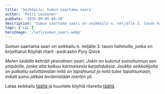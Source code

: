 ```yaml
---
title: 'Seikkailu: Sumun saartama saari'
author: 'Petri Leinonen'
pubDate: '2025-09-05 08:30'
description: 'Sumun saartama saari on seikkailu n. neljälle 3. tason hahmolle, jonka on kirjoittanut Köyhät ritarit -podcastin Pyry Qvick'
tags: ['L&L']
heroImage: '/letl/sumun_saari.webp'
---
```

Sumun saartama saari on seikkailu n. neljälle 3. tason hahmolle, jonka on kirjoittanut Köyhät ritarit -podcastin Pyry Qvick

_Meren laidalla kehrää yksinäinen saari. Jokin on kutonut
sumuhunnun sen ympärille, jonka alta kaikuu
karmaisevia karjahduksia. Joukko seikkailijoita on
palkattu selvittämään mitä on tapahtunut ja mitä tulee
tapahtumaan, mikäli sumu jatkaa leviämistään merten yli._

Lataa seikkailu [täältä](/downloads/letl/sumun_saartama_saari.pdf) ja kuuntele köyhiä ritareita [täältä](https://open.spotify.com/show/7M08JIrc9e5Jxs9HsrxO6w?fbclid=PAZXh0bgNhZW0CMTEAAadlKSDveXnCKBchkvwyMD-tPmMjGR7s2Nb5MAorAJEld4X9N2ZdQhvstbT4QQ_aem_xnjUtGbT01PWk30nZkgtmg).